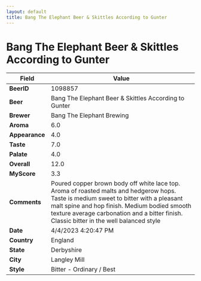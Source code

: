 ```yaml
---
layout: default
title: Bang The Elephant Beer & Skittles According to Gunter
---
```


# Bang The Elephant Beer & Skittles According to Gunter

| Field         | Value     |
|---------------|-----------|
| **BeerID** | 1098857 |
| **Beer** | Bang The Elephant Beer & Skittles According to Gunter |
| **Brewer** | Bang The Elephant Brewing |
| **Aroma** | 6.0 |
| **Appearance** | 4.0 |
| **Taste** | 7.0 |
| **Palate** | 4.0 |
| **Overall** | 12.0 |
| **MyScore** | 3.3 |
| **Comments** | Poured copper brown body off white lace top. Aroma of roasted malts and hedgerow hops. Taste is medium sweet to bitter with a pleasant malt spine and hop finish. Medium bodied smooth texture average carbonation and a bitter finish. Classic bitter in the well balanced style  |
| **Date** | 4/4/2023 4:20:47 PM |
| **Country** | England |
| **State** | Derbyshire |
| **City** | Langley Mill |
| **Style** | Bitter - Ordinary / Best |
